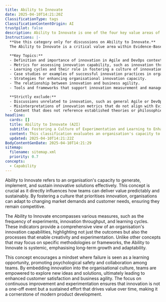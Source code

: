 ```yaml
---
title: Ability to Innovate
date: 2025-04-10T14:21:20Z
ClassificationType: tags
ClassificationContentOrigin: AI
trustpilot: false
description: Ability to Innovate is one of the four key value areas of Evidence‑Based Management that gauges organizational capability in terms of innovation. It is composed of a group of measures that assess how effectively an organization generates, implements, and sustains innovative solutions. Rather than a single metric, this group may include indicators like the frequency of experiments, innovation throughput, and learning cycles, offering a broad view of the organization’s capacity to innovate.
Instructions: |-
  **Use this category only for discussions on Ability to Innovate.**  
  The Ability to Innovate is a critical value area within Evidence-Based Management that evaluates an organisation's capacity to foster and sustain innovation. This category focuses on the mechanisms and practices that enable organisations to generate, implement, and maintain innovative solutions effectively. It encompasses a range of metrics that provide insights into the innovation process rather than relying on a single measure.

  **Key Topics:**
  - Definition and importance of innovation in Agile and DevOps contexts.
  - Metrics for assessing innovation capability, such as innovation throughput and frequency of experiments.
  - Learning cycles and their role in fostering a culture of innovation.
  - Case studies or examples of successful innovation practices in organisations.
  - Strategies for enhancing organisational innovation capacity.
  - The relationship between innovation and business agility.
  - Tools and frameworks that support innovation measurement and management.

  **Strictly exclude:**
  - Discussions unrelated to innovation, such as general Agile or DevOps practices that do not focus on innovation.
  - Misinterpretations of innovation metrics that do not align with Evidence-Based Management principles.
  - Content that does not reference established theories or philosophies related to innovation in the context of Agile, DevOps, or Lean methodologies.
headline:
  cards: []
  title: Ability to Innovate (A2I)
  subtitle: Fostering a Culture of Experimentation and Learning to Enhance Organisational Innovation Capacity
  content: This classification evaluates an organisation's capacity to generate and sustain innovative solutions through systematic experimentation and learning. It encompasses practices related to idea generation, implementation processes, and the effectiveness of feedback loops, highlighting the importance of a culture that embraces change and continuous improvement.
  updated: 2025-04-10T14:21:22Z
BodyContentGenDate: 2025-04-10T14:21:29
sitemap:
  filename: sitemap.xml
  priority: 0.7
concepts:
  - Capability
---
```


Ability to Innovate refers to an organisation's capacity to generate, implement, and sustain innovative solutions effectively. This concept is crucial as it directly influences how teams can deliver value predictably and sustainably. By fostering a culture that prioritises innovation, organisations can adapt to changing market demands and customer needs, ensuring they remain competitive.

The Ability to Innovate encompasses various measures, such as the frequency of experiments, innovation throughput, and learning cycles. These indicators provide a comprehensive view of an organisation's innovation capabilities, highlighting not just the outcomes but also the processes that enable creativity and experimentation. Unlike other concepts that may focus on specific methodologies or frameworks, the Ability to Innovate is systemic, emphasising long-term growth and adaptability.

This concept encourages a mindset where failure is seen as a learning opportunity, promoting psychological safety and collaboration among teams. By embedding innovation into the organisational culture, teams are empowered to explore new ideas and solutions, ultimately leading to enhanced customer satisfaction and business agility. The focus on continuous improvement and experimentation ensures that innovation is not a one-off event but a sustained effort that drives value over time, making it a cornerstone of modern product development.
